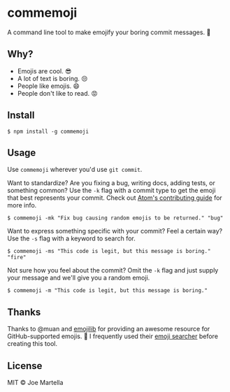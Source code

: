 # commemoji
A command line tool to make emojify your boring commit messages. :star2:

## Why?
* Emojis are cool. :sunglasses:
* A lot of text is boring. :unamused:
* People like emojis. :smile:
* People don't like to read. :rage:

## Install
```
$ npm install -g commemoji
```

## Usage
Use `commemoji` wherever you'd use `git commit`. 

Want to standardize? Are you fixing a bug, writing docs, adding tests, or something common? Use the `-k` flag with a commit type to get the emoji that best represents your commit. Check out [Atom's contributing guide](https://github.com/atom/atom/blob/master/CONTRIBUTING.md#git-commit-messages) for more info.

```
$ commemoji -mk "Fix bug causing random emojis to be returned." "bug"
```

Want to express something specific with your commit? Feel a certain way? Use the `-s` flag with a keyword to search for.

```
$ commemoji -ms "This code is legit, but this message is boring." "fire"
```

Not sure how you feel about the commit? Omit the `-k` flag and just supply your message and we'll give you a random emoji.

```
$ commemoji -m "This code is legit, but this message is boring."
```

## Thanks
Thanks to @muan and [emojilib]() for providing an awesome resource for GitHub-supported emojis. :clap: I frequently used their [emoji searcher](http://emoji.muan.co/) before creating this tool.

## License
MIT :copyright: Joe Martella